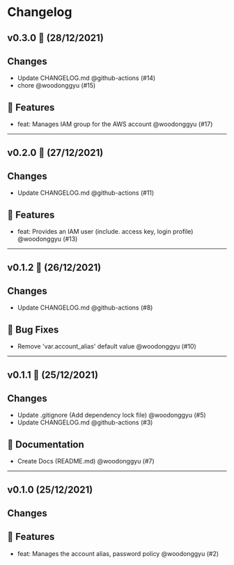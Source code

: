 # Changelog

## v0.3.0 🌈 (28/12/2021)
## Changes

- Update CHANGELOG.md @github-actions (#14)
- chore @woodonggyu (#15)

## 🚀 Features

- feat: Manages IAM group for the AWS account @woodonggyu (#17)

---

## v0.2.0 🌈 (27/12/2021)
## Changes

- Update CHANGELOG.md @github-actions (#11)

## 🚀 Features

- feat: Provides an IAM user (include. access key, login profile) @woodonggyu (#13)

---

## v0.1.2 🌈 (26/12/2021)
## Changes

- Update CHANGELOG.md @github-actions (#8)

## 🐛 Bug Fixes

- Remove 'var.account\_alias' default value @woodonggyu (#10)

---

## v0.1.1 🌈 (25/12/2021)
## Changes

- Update .gitignore (Add dependency lock file) @woodonggyu (#5)
- Update CHANGELOG.md @github-actions (#3)

## 📝 Documentation

- Create Docs (README.md) @woodonggyu (#7)

---

## v0.1.0 (25/12/2021)
## Changes

## 🚀 Features

- feat: Manages the account alias, password policy @woodonggyu (#2)
